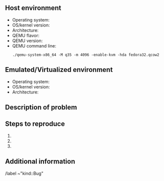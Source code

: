 <!--
This is the upstream QEMU issue tracker.

If you are able to, it will greatly facilitate bug triage if you attempt
to reproduce the problem with the latest qemu.git master built from
source. See https://www.qemu.org/download/#source for instructions on
how to do this.

QEMU generally supports the last two releases advertised on
https://www.qemu.org/. Problems with distro-packaged versions of QEMU
older than this should be reported to the distribution instead.

See https://www.qemu.org/contribute/report-a-bug/ for additional
guidance.

If this is a security issue, please consult
https://www.qemu.org/contribute/security-process/
-->

## Host environment
 - Operating system:            <!-- Windows 10 21H1, Fedora 37, etc. -->
 - OS/kernel version:           <!-- For POSIX hosts, use `uname -a` -->
 - Architecture:                <!-- x86, ARM, s390x, etc. -->
 - QEMU flavor:                 <!-- qemu-system-x86_64, qemu-aarch64, qemu-img, etc. -->
 - QEMU version:                <!-- e.g. `qemu-system-x86_64 --version` -->
 - QEMU command line:
   <!--
   Give the smallest, complete command line that exhibits the problem.

   If you are using libvirt, virsh, or vmm, you can likely find the QEMU
   command line arguments in /var/log/libvirt/qemu/$GUEST.log.
   -->
   ```
   ./qemu-system-x86_64 -M q35 -m 4096 -enable-kvm -hda fedora32.qcow2
   ```

## Emulated/Virtualized environment
 - Operating system:            <!-- Windows 10 21H1, Fedora 37, etc. -->
 - OS/kernel version:           <!-- For POSIX guests, use `uname -a`. -->
 - Architecture:                <!-- x86, ARM, s390x, etc. -->


## Description of problem
<!-- Describe the problem, including any error/crash messages seen. -->


## Steps to reproduce
1.
2.
3.


## Additional information

<!--
Attach logs, stack traces, screenshots, etc. Compress the files if necessary.
If using libvirt, libvirt logs and XML domain information may be relevant.
-->

<!--
The line below ensures that proper tags are added to the issue.
Please do not remove it.
-->
/label ~"kind::Bug"
